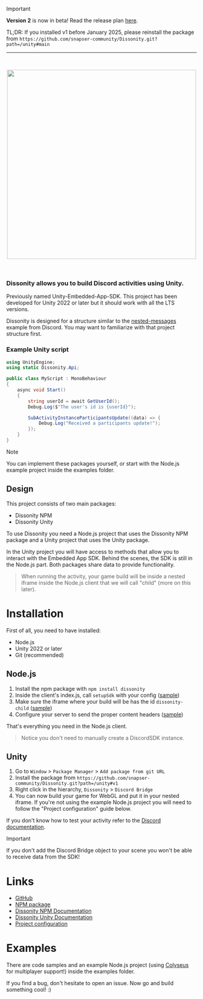 > [!IMPORTANT]
> **Version 2** is now in beta! Read the release plan [here](https://github.com/snapser-community/Dissonity/blob/dev/ROADMAP.md).
>
> TL;DR: If you installed v1 before January 2025, please reinstall the package from `https://github.com/snapser-community/Dissonity.git?path=/unity#main`

---

<div align="center">
	<br />
	<p>
		<a><img src="https://i.imgur.com/TuawbuK.png" width="500"/></a>
	</p>
	<br />
</div>

### Dissonity allows you to build Discord activities using Unity.

Previously named Unity-Embedded-App-SDK. This project has been developed for Unity 2022 or later but it should work with all the LTS versions.

Dissonity is designed for a structure similar to the [nested-messages](https://github.com/discord/embedded-app-sdk/tree/main/examples/nested-messages) example from Discord. You may want to familiarize with that project structure first.

### Example Unity script
```cs
using UnityEngine;
using static Dissonity.Api;

public class MyScript : MonoBehaviour
{
    async void Start()
    {
        string userId = await GetUserId();
        Debug.Log($"The user's id is {userId}");

        SubActivityInstanceParticipantsUpdate((data) => {
            Debug.Log("Received a participants update!");
        });
    }
}
```

> [!NOTE]
> You can implement these packages yourself, or start with the Node.js example project inside the examples folder.

## Design

This project consists of two main packages:
- Dissonity NPM
- Dissonity Unity

To use Dissonity you need a Node.js project that uses the Dissonity NPM package and a Unity project that uses the Unity package.

In the Unity project you will have access to methods that allow you to interact with the Embedded App SDK. Behind the scenes, the SDK is still in the Node.js part. Both packages share data to provide functionality.

> When running the activity, your game build will be inside a nested iframe inside the Node.js client that we will call "child" (more on this later).
# Installation

First of all, you need to have installed:
- Node.js
- Unity 2022 or later
- Git (recommended)

## Node.js

1. Install the npm package with `npm install dissonity`
2. Inside the client's index.js, call `setupSdk` with your config ([sample](https://github.com/snapser-community/Dissonity/blob/main/npm/README.md#configuration))
3. Make sure the iframe where your build will be has the id `dissonity-child` ([sample](https://github.com/snapser-community/Dissonity/blob/main/npm/README.md#configuration))
4. Configure your server to send the proper content headers ([sample](https://github.com/snapser-community/Dissonity/blob/main/examples/projectConfiguration.md#other-server-configuration))

That's everything you need in the Node.js client.

> Notice you don't need to manually create a DiscordSDK instance.

## Unity
1. Go to `Window` > `Package Manager` > `Add package from git URL`
2. Install the package from `https://github.com/snapser-community/Dissonity.git?path=/unity#v1`
3. Right click in the hierarchy, `Dissonity` > `Discord Bridge`
4. You can now build your game for WebGL and put it in your nested iframe. If you're not using the example Node.js project you will need to follow the "Project configuration" guide below.

If you don't know how to test your activity refer to the [Discord documentation](https://discord.com/developers/docs/activities/development-guides#run-your-application-locally).

> [!IMPORTANT]
> If you don't add the Discord Bridge object to your scene you won't be able to receive data from the SDK!

# Links

- [GitHub](https://github.com/snapser-community/Dissonity)
- [NPM package](https://www.npmjs.com/package/dissonity)
- [Dissonity NPM Documentation](https://github.com/snapser-community/Dissonity/blob/main/npm/README.md)
- [Dissonity Unity Documentation](https://github.com/snapser-community/Dissonity/blob/main/unity/Documentation~/Dissonity.md)
- [Project configuration](https://github.com/snapser-community/Dissonity/blob/main/examples/projectConfiguration.md)

# Examples

There are code samples and an example Node.js project (using [Colyseus](https://github.com/colyseus/colyseus) for multiplayer support!) inside the examples folder.

If you find a bug, don't hesitate to open an issue. Now go and build something cool! :)

